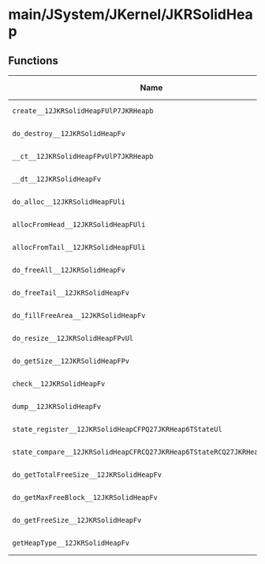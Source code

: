 # main/JSystem/JKernel/JKRSolidHeap

## Functions

| Name | Address | Match % |
|------|---------|---------|
| `create__12JKRSolidHeapFUlP7JKRHeapb` | `0x8040D08C` | :x: (0.0%) |
| `do_destroy__12JKRSolidHeapFv` | `0x8040D130` | :x: (0.0%) |
| `__ct__12JKRSolidHeapFPvUlP7JKRHeapb` | `0x8040D190` | :x: (0.0%) |
| `__dt__12JKRSolidHeapFv` | `0x8040D1EC` | :x: (0.0%) |
| `do_alloc__12JKRSolidHeapFUli` | `0x8040D258` | :x: (0.0%) |
| `allocFromHead__12JKRSolidHeapFUli` | `0x8040D300` | :x: (0.0%) |
| `allocFromTail__12JKRSolidHeapFUli` | `0x8040D3C4` | :x: (0.0%) |
| `do_freeAll__12JKRSolidHeapFv` | `0x8040D480` | :x: (0.0%) |
| `do_freeTail__12JKRSolidHeapFv` | `0x8040D4E0` | :x: (0.0%) |
| `do_fillFreeArea__12JKRSolidHeapFv` | `0x8040D568` | :x: (0.0%) |
| `do_resize__12JKRSolidHeapFPvUl` | `0x8040D56C` | :x: (0.0%) |
| `do_getSize__12JKRSolidHeapFPv` | `0x8040D59C` | :x: (0.0%) |
| `check__12JKRSolidHeapFv` | `0x8040D5CC` | :x: (0.0%) |
| `dump__12JKRSolidHeapFv` | `0x8040D658` | :x: (0.0%) |
| `state_register__12JKRSolidHeapCFPQ27JKRHeap6TStateUl` | `0x8040D750` | :x: (0.0%) |
| `state_compare__12JKRSolidHeapCFRCQ27JKRHeap6TStateRCQ27JKRHeap6TState` | `0x8040D7AC` | :x: (0.0%) |
| `do_getTotalFreeSize__12JKRSolidHeapFv` | `0x8040D7DC` | :x: (0.0%) |
| `do_getMaxFreeBlock__12JKRSolidHeapFv` | `0x8040D7E0` | :x: (0.0%) |
| `do_getFreeSize__12JKRSolidHeapFv` | `0x8040D7E8` | :x: (0.0%) |
| `getHeapType__12JKRSolidHeapFv` | `0x8040D7F0` | :x: (0.0%) |